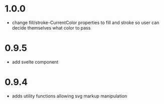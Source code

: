 # 1.0.0

- change fill/stroke-CurrentColor properties to fill and stroke so user can decide themselves what color to pass

# 0.9.5

- add svelte component

# 0.9.4

- adds utility functions allowing svg markup manipulation
